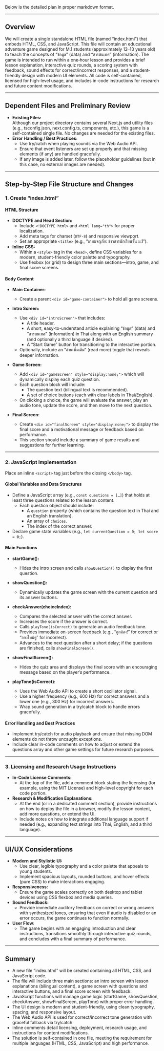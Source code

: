 Below is the detailed plan in proper markdown format.

---

## Overview

We will create a single standalone HTML file (named “index.html”) that embeds HTML, CSS, and JavaScript. This file will contain an educational adventure game designed for M.1 students (approximately 12–13 years old) to teach the concepts of “ข้อมูล” (data) and “สารสนเทศ” (information). The game is intended to run within a one‐hour lesson and provides a brief lesson explanation, interactive quiz rounds, a scoring system with feedback, sound effects for correct/incorrect responses, and a student‐friendly design with modern UI elements. All code is self-contained, licensed for high-level usage, and includes in-code instructions for research and future content modifications.

---

## Dependent Files and Preliminary Review

- **Existing Files:**  
  Although our project directory contains several Next.js and utility files (e.g., tsconfig.json, next.config.ts, components, etc.), this game is a self-contained single file. No changes are needed for the existing files.  
- **Error Handling / Best Practices:**  
  - Use try/catch when playing sounds via the Web Audio API.  
  - Ensure that event listeners are set up properly and that missing elements (if any) are handled gracefully.  
  - If any image is added later, follow the placeholder guidelines (but in this case, no external images are needed).

---

## Step-by-Step File Structure and Changes

### 1. Create “index.html”

#### HTML Structure
- **DOCTYPE and Head Section:**  
  - Include `<!DOCTYPE html>` and `<html lang="th">` for proper localization.
  - Add meta tags for charset (`UTF-8`) and responsive viewport.
  - Set an appropriate `<title>` (e.g., “เกมผจญภัย: ข่าวสารนักเรียนชั้น ม.1”).
- **Inline CSS:**  
  - Within a `<style>` tag in the `<head>`, define CSS variables for a modern, student-friendly color palette and typography.  
  - Use flexbox (or grid) to design three main sections—intro, game, and final score screens.
  
#### Body Content
- **Main Container:**  
  - Create a parent `<div id="game-container">` to hold all game screens.
- **Intro Screen:**  
  - Use `<div id="introScreen">` that includes:  
    - A title header.  
    - A short, easy-to-understand article explaining “ข้อมูล” (data) and “สารสนเทศ” (information) in Thai along with an English summary (and optionally a third language if desired).  
    - A “Start Game” button for transitioning to the interactive portion.
  - Optionally, include an “อ่านเพิ่มเติม” (read more) toggle that reveals deeper information.
  
- **Game Screen:**  
  - Add `<div id="gameScreen" style="display:none;">` which will dynamically display each quiz question.  
  - Each question block will include:  
    - The question text (bilingual text is recommended).  
    - A set of choice buttons (each with clear labels in Thai/English).
  - On clicking a choice, the game will evaluate the answer, play an audio tone, update the score, and then move to the next question.
  
- **Final Screen:**  
  - Create `<div id="finalScreen" style="display:none;">` to display the final score and a motivational message or feedback based on performance.  
  - This section should include a summary of game results and suggestions for further learning.

---

### 2. JavaScript Implementation

Place an inline `<script>` tag just before the closing `</body>` tag.

#### Global Variables and Data Structures
- Define a JavaScript array (e.g., `const questions = […]`) that holds at least three questions related to the lesson content.  
  - Each question object should include:
    - A `question` property (which contains the question text in Thai and an English translation).
    - An array of `choices`.
    - The index of the correct answer.
- Declare game state variables (e.g., `let currentQuestion = 0; let score = 0;`).

#### Main Functions
- **startGame():**  
  - Hides the intro screen and calls `showQuestion()` to display the first question.
  
- **showQuestion():**  
  - Dynamically updates the game screen with the current question and its answer buttons.
  
- **checkAnswer(choiceIndex):**  
  - Compares the selected answer with the correct answer.  
  - Increases the score if the answer is correct.
  - Calls `playTone(isCorrect)` to generate an audio feedback tone.
  - Provides immediate on-screen feedback (e.g., “ถูกต้อง!” for correct or “ลองใหม่ดู” for incorrect).
  - Advances to the next question after a short delay; if the questions are finished, calls `showFinalScreen()`.
  
- **showFinalScreen():**  
  - Hides the quiz area and displays the final score with an encouraging message based on the player’s performance.
  
- **playTone(isCorrect):**  
  - Uses the Web Audio API to create a short oscillator signal.  
  - Use a higher frequency (e.g., 600 Hz) for correct answers and a lower one (e.g., 300 Hz) for incorrect answers.
  - Wrap sound generation in a try/catch block to handle errors gracefully.

#### Error Handling and Best Practices
- Implement try/catch for audio playback and ensure that missing DOM elements do not throw uncaught exceptions.
- Include clear in-code comments on how to adjust or extend the questions array and other game settings for future research purposes.

---

### 3. Licensing and Research Usage Instructions

- **In-Code License Comments:**  
  - At the top of the file, add a comment block stating the licensing (for example, using the MIT License) and high-level copyright for each code portion.
- **Research & Modification Explanations:**  
  - At the end (or in a dedicated comment section), provide instructions on how to deploy the file in a browser, modify the lesson content, add more questions, or extend the UI.  
  - Include notes on how to integrate additional language support if needed (e.g., expanding text strings into Thai, English, and a third language).

---

## UI/UX Considerations

- **Modern and Stylistic UI:**  
  - Use clear, legible typography and a color palette that appeals to young students.  
  - Implement spacious layouts, rounded buttons, and hover effects (pure CSS) to make interactions engaging.
- **Responsiveness:**  
  - Ensure the game scales correctly on both desktop and tablet devices using CSS flexbox and media queries.
- **Sound Feedback:**  
  - Provide immediate auditory feedback on correct or wrong answers with synthesized tones, ensuring that even if audio is disabled or an error occurs, the game continues to function normally.
- **User Flow:**  
  - The game begins with an engaging introduction and clear instructions, transitions smoothly through interactive quiz rounds, and concludes with a final summary of performance.

---

## Summary

- A new file “index.html” will be created containing all HTML, CSS, and JavaScript code.
- The file will include three main sections: an intro screen with lesson explanations (bilingual content), a game screen with questions and interactive buttons, and a final score screen with feedback.
- JavaScript functions will manage game logic (startGame, showQuestion, checkAnswer, showFinalScreen, playTone) with proper error handling.
- The UI design is modern and student-friendly, using clean typography, spacing, and responsive layout.
- The Web Audio API is used for correct/incorrect tone generation with graceful fallback via try/catch.
- Inline comments detail licensing, deployment, research usage, and instructions for content modifications.
- The solution is self-contained in one file, meeting the requirement for multiple languages (HTML, CSS, JavaScript) and high performance.
